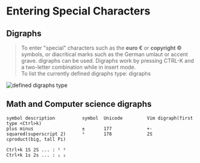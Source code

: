 Entering Special Characters 
===========================

Digraphs 
--------
> To enter "special" characters such as the **euro €** or **copyright ©** symbols, or diacritical marks such as the German umlaut or accent grave. digraphs can be used. 
> Digraphs work by pressing CTRL-K and a two-letter combination while in insert mode.  
> To list the currently defined digraphs type: digraphs

![defined digraphs type](/imgs/ilikeit/vim/vim_digraphs.png?raw=true)


Math and Computer science digraphs 
----------------------------------
```
symbol description          symbol  Unicode         Vim digraph(first type <Ctrl>k)
plus minus                  ±       177             +- 
squared(superscript 2)      ²       178             2S 
cproduct(big, tall Pi)

Ctrl+k 1S 2S ... : ¹ ² 
Ctrl+k 1s 2s ... : ₁ ₂ 
```
